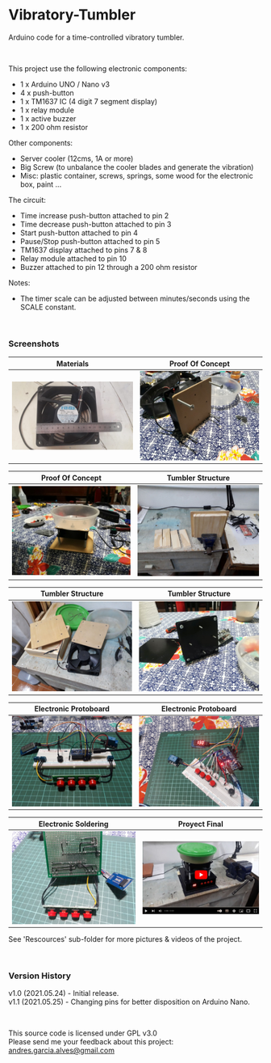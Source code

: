 # Vibratory-Tumbler

Arduino code for a time-controlled vibratory tumbler.

&nbsp;

This project use the following electronic components:
- 1 x Arduino UNO / Nano v3
- 4 x push-button
- 1 x TM1637 IC (4 digit 7 segment display)
- 1 x relay module
- 1 x active buzzer
- 1 x 200 ohm resistor

Other components:
- Server cooler (12cms, 1A or more)
- Big Screw (to unbalance the cooler blades and generate the vibration)
- Misc: plastic container, screws, springs, some wood for the electronic box, paint ...

The circuit:
- Time increase push-button attached to pin 2
- Time decrease push-button attached to pin 3
- Start push-button attached to pin 4
- Pause/Stop push-button attached to pin 5
- TM1637 display attached to pins 7 & 8
- Relay module attached to pin 10
- Buzzer attached to pin 12 through a 200 ohm resistor

Notes:
- The timer scale can be adjusted between minutes/seconds using the SCALE constant.

&nbsp;

### Screenshots

| Materials                                     | Proof Of Concept                              |
|-----------------------------------------------|-----------------------------------------------|
| ![](Resources/01-materials.jpg)               | ![](Resources/03-proof-of-concept.jpg)        |

| Proof Of Concept                              | Tumbler Structure                             |
|-----------------------------------------------|-----------------------------------------------|
| ![](Resources/04-proof-of-concept.jpg)        | ![](Resources/08-tumbler-structure.jpg)       |

| Tumbler Structure                             | Tumbler Structure                             |
|-----------------------------------------------|-----------------------------------------------|
| ![](Resources/10-tumbler-structure.jpg)       | ![](Resources/12-tumbler-structure.jpg)       |

| Electronic Protoboard                         | Electronic Protoboard                         |
|-----------------------------------------------|-----------------------------------------------|
| ![](Resources/14-electronic-protoboard.jpg)   | ![](Resources/15-electronic-protoboard.jpg)   |

| Electronic Soldering                          | Proyect Final                                 |
|-----------------------------------------------|-----------------------------------------------|
| ![](Resources/19-electronic-soldering.jpg)    | [![](Resources/23-project-final.jpg)](https://youtu.be/gBZB96gjc-E) |

See 'Rescources' sub-folder for more pictures & videos of the project.

&nbsp;

### Version History

v1.0 (2021.05.24) - Initial release.  
v1.1 (2021.05.25) - Changing pins for better disposition on Arduino Nano.

&nbsp;

This source code is licensed under GPL v3.0  
Please send me your feedback about this project: andres.garcia.alves@gmail.com

